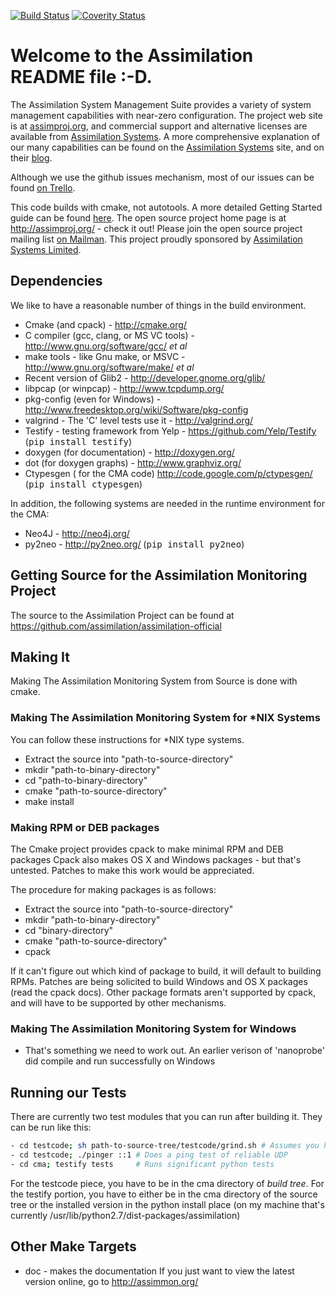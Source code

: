 [![Build Status](https://travis-ci.org/assimilation/assimilation-official.svg?branch=master)](https://travis-ci.org/assimilation/assimilation-official)
[![Coverity Status](https://scan.coverity.com/projects/9/badge.svg)](https://scan.coverity.com/projects/9)

# Welcome to the Assimilation README file :-D.

The Assimilation System Management Suite provides a variety of system management capabilities with near-zero configuration. The project web site is at [assimproj.org](http://assimproj.org/), and commercial support and alternative licenses are available from [Assimilation Systems](http://AssimilationSystems.com). A more comprehensive explanation of our many capabilities can be found on the [Assimilation Systems](http://AssimilationSystems.com) site, and on their [blog](http://assimilationsystems.com/category/blog/).

Although we use the github issues mechanism, most of our issues can be found [on Trello](https://trello.com/b/98QrdEK1/issues-bugs).

This code builds with cmake, not autotools.
A more detailed Getting Started guide can be found [here](http://linux-ha.org/source-doc/assimilation/html/_getting_started.html).
The open source project home page is at http://assimproj.org/ - check it out!
Please join the open source project mailing list [on Mailman](http://lists.community.tummy.com/cgi-bin/mailman/listinfo/assimilation).
This project proudly sponsored by [Assimilation Systems Limited](http://AssimilationSystems.com)</a>.


## Dependencies

We like to have a reasonable number of things in the build environment.
- Cmake (and cpack) - http://cmake.org/
- C compiler (gcc, clang, or MS VC tools) - http://www.gnu.org/software/gcc/ <i>et al</i>
- make tools - like Gnu make, or MSVC - http://www.gnu.org/software/make/ <i>et al</i>
- Recent version of Glib2 - http://developer.gnome.org/glib/
- libpcap (or winpcap) - http://www.tcpdump.org/
- pkg-config (even for Windows) - http://www.freedesktop.org/wiki/Software/pkg-config
- valgrind - The 'C' level tests use it - http://valgrind.org/
- Testify - testing framework from Yelp - https://github.com/Yelp/Testify (<tt>pip install testify</tt>)
- doxygen (for documentation) - http://doxygen.org/
- dot (for doxygen graphs) - http://www.graphviz.org/
- Ctypesgen ( for the CMA code) http://code.google.com/p/ctypesgen/ (<tt>pip install ctypesgen</tt>)

In addition, the following systems are needed in the runtime environment for the CMA:
- Neo4J - http://neo4j.org/
- py2neo - http://py2neo.org/	(<tt>pip install py2neo</tt>)

## Getting Source for the Assimilation Monitoring Project
The source to the Assimilation Project can be found at https://github.com/assimilation/assimilation-official

## Making It

Making The Assimilation Monitoring System from Source is done with cmake.

### Making The Assimilation Monitoring System for \*NIX Systems

You can follow these instructions for \*NIX type systems.
- Extract the source into "path-to-source-directory"
- mkdir "path-to-binary-directory"
- cd "path-to-binary-directory"
- cmake "path-to-source-directory"
- make install

### Making RPM or DEB packages

The Cmake project provides cpack to make minimal RPM and DEB packages
Cpack also makes OS X and Windows packages - but that's untested.
Patches to make this work would be appreciated.

The procedure for making packages is as follows:

- Extract the source into "path-to-source-directory"
- mkdir "path-to-binary-directory"
- cd "binary-directory"
- cmake "path-to-source-directory"
- cpack

If it can't figure out which kind of package to build, it will default to building RPMs.
Patches are being solicited to build Windows and OS X packages (read the cpack docs).
Other package formats aren't supported by cpack, and will have to be supported by other mechanisms.

### Making The Assimilation Monitoring System for Windows

- That's something we need to work out.  An earlier verison of 'nanoprobe' did compile and run successfully on Windows

## Running our Tests

There are currently two test modules that you can run after building it.  They can be run
like this:
```bash
- cd testcode; sh path-to-source-tree/testcode/grind.sh # Assumes you have valgrind installed.
- cd testcode; ./pinger ::1 # Does a ping test of reliable UDP
- cd cma; testify tests     # Runs significant python tests
```

For the testcode piece, you have to be in the cma directory of *build tree*.
For the testify portion, you have to either be in the cma directory of the source tree or the installed version in the python install place
(on my machine that's currently /usr/lib/python2.7/dist-packages/assimilation)


## Other Make Targets

- doc - makes the documentation If you just want to view the latest version online, go to http://assimmon.org/
